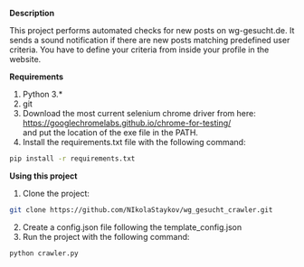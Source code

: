 **Description**

This project performs automated checks for new posts on wg-gesucht.de. It sends a sound
notification if there are new posts matching predefined  user criteria.
You have to define your criteria from inside your profile in the website.

**Requirements**

1. Python 3.*
2. git
3. Download the most current selenium chrome driver from here:
https://googlechromelabs.github.io/chrome-for-testing/ \
and put 
the location of the exe file in the PATH.
4. Install the requirements.txt file with the following command:
``` bash
pip install -r requirements.txt
```

**Using this project**

1. Clone the project:
``` bash
git clone https://github.com/NIkolaStaykov/wg_gesucht_crawler.git
```
2. Create a config.json file following the template_config.json
3. Run the project with the following command:
``` bash
python crawler.py
```
